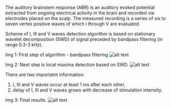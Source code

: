 The auditory brainstem response (ABR) is an auditory evoked potential extracted from ongoing electrical activity in the brain and recorded via electrodes placed on the scalp. The measured recording is a series of six to seven vertex positive waves of which I through V are evaluated. 

Scheme of I, III and V waves detection algorithm is based on stationary wavelet decomposition (SWD) of signal preceded by bandpass filtering (in range 0.3-3 kHz).

Img 1: First step of algorithm - bandpass filtering
![alt text](https://github.com/paniks/dedicated-medical-diagnostic-algorithms/tree/master/ABR%20waves%20detection/images/img1.png)

Img 2: Next step is local maxima detection based on SWD. 
![alt text](https://github.com/paniks/dedicated-medical-diagnostic-algorithms/tree/master/ABR%20waves%20detection/images/img2.png)

There are two importatnt information:
1. I, III and V waves occur at least 1 ms after each other,
2. delay of I, III and V waves grows with decrease of stimulation intensity.

Img 3: Final results. 
![alt text](https://github.com/paniks/dedicated-medical-diagnostic-algorithms/tree/master/ABR%20waves%20detection/images/img3.png)
